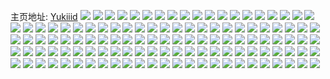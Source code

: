 主页地址: [Yukiiid](https://weibo.com/u/5414002071) 
![](https://wx4.sinaimg.cn/mw2000/005UoBg3ly1h9oay2r14uj30ho06jt8t.jpg) 
![](https://wx4.sinaimg.cn/mw2000/005UoBg3ly1h9oan992v4j30hg0sedgz.jpg) 
![](https://wx4.sinaimg.cn/mw2000/005UoBg3ly1h9obkno47ij30xb0quwii.jpg) 
![](https://wx4.sinaimg.cn/mw2000/005UoBg3ly1h9obbcd0l5j30hs0tqt9j.jpg) 
![](https://wx4.sinaimg.cn/mw2000/005UoBg3ly1h9ob1qe1jfj30lc0yudhu.jpg) 
![](https://wx4.sinaimg.cn/mw2000/005UoBg3ly1h9oay2zpdtj30hs0tqwfg.jpg) 
![](https://wx4.sinaimg.cn/mw2000/005UoBg3ly1h9obhac03tj30hm0xgab2.jpg) 
![](https://wx4.sinaimg.cn/mw2000/005UoBg3ly1h9mwrrlzjij30mm0u5ju4.jpg) 
![](https://wx4.sinaimg.cn/mw2000/005UoBg3ly1h9f5az0d0aj30u0140k0z.jpg) 
![](https://wx4.sinaimg.cn/mw2000/005UoBg3ly1h9f5azazmcj30u0140gub.jpg) 
![](https://wx4.sinaimg.cn/mw2000/005UoBg3ly1h9f5ezzy5jj30u0140k0q.jpg) 
![](https://wx4.sinaimg.cn/mw2000/005UoBg3ly1h9f5aqklrfj30u0140qbv.jpg) 
![](https://wx4.sinaimg.cn/mw2000/005UoBg3ly1h9f5d1revuj30u01407dk.jpg) 
![](https://wx4.sinaimg.cn/mw2000/005UoBg3ly1h9f5d285pgj30u0140481.jpg) 
![](https://wx4.sinaimg.cn/mw2000/005UoBg3ly1h9f5ezpimaj30u0140wnv.jpg) 
![](https://wx4.sinaimg.cn/mw2000/005UoBg3ly1h8o4tm1idej30u0140qbw.jpg) 
![](https://wx4.sinaimg.cn/mw2000/005UoBg3ly1h8o4tlos8aj30u0140guu.jpg) 
![](https://wx4.sinaimg.cn/mw2000/005UoBg3ly1h8o51qyq11j30u01407dc.jpg) 
![](https://wx4.sinaimg.cn/mw2000/005UoBg3ly1h8o561j7m8j30da0dcdgu.jpg) 
![](https://wx4.sinaimg.cn/mw2000/005UoBg3ly1h8maxdigl6j30u0140ag7.jpg) 
![](https://wx4.sinaimg.cn/mw2000/005UoBg3ly1h8maxdoay7j30f60adglw.jpg) 
![](https://wx4.sinaimg.cn/mw2000/005UoBg3ly1h8mb00f6flj30m80m876d.jpg) 
![](https://wx4.sinaimg.cn/mw2000/005UoBg3ly1h8mb80r1m3j30u00tqtb2.jpg) 
![](https://wx4.sinaimg.cn/mw2000/005UoBg3ly1h8dso49uqwj30u80u0mzt.jpg) 
![](https://wx4.sinaimg.cn/mw2000/005UoBg3ly1h8d6sgmxkoj30u00u0af1.jpg) 
![](https://wx4.sinaimg.cn/mw2000/005UoBg3ly1h8e7l7i2f9j30u0140qbf.jpg) 
![](https://wx4.sinaimg.cn/mw2000/005UoBg3ly1h8e60dufpaj31400u0k13.jpg) 
![](https://wx4.sinaimg.cn/mw2000/005UoBg3ly1h8e7vbhdqyj30tu13uwhr.jpg) 
![](https://wx4.sinaimg.cn/mw2000/005UoBg3ly1h8e5z3irejj30u00u0q9l.jpg) 
![](https://wx4.sinaimg.cn/mw2000/005UoBg3ly1h883po94lhj30u0140doh.jpg) 
![](https://wx4.sinaimg.cn/mw2000/005UoBg3ly1h883poix1sj30u0140qb8.jpg) 
![](https://wx4.sinaimg.cn/mw2000/005UoBg3ly1h8845iclvyj30eu05raa0.jpg) 
![](https://wx4.sinaimg.cn/mw2000/005UoBg3ly1h8843sus2mj30u0140qaj.jpg) 
![](https://wx4.sinaimg.cn/mw2000/005UoBg3ly1h8844m2dj9j30u0140dpr.jpg) 
![](https://wx4.sinaimg.cn/mw2000/005UoBg3ly1h88493p8e0j31400u0wmh.jpg) 
![](https://wx4.sinaimg.cn/mw2000/005UoBg3ly1h86xh30ettj30s10s1n41.jpg) 
![](https://wx4.sinaimg.cn/mw2000/005UoBg3ly1h85386o55dj30u014046u.jpg) 
![](https://wx4.sinaimg.cn/mw2000/005UoBg3ly1h853622xv1j30u0140dnq.jpg) 
![](https://wx4.sinaimg.cn/mw2000/005UoBg3ly1h85386w3n8j31hc0u0k5q.jpg) 
![](https://wx4.sinaimg.cn/mw2000/005UoBg3ly1h8537ebjxij30u0140wle.jpg) 
![](https://wx4.sinaimg.cn/mw2000/005UoBg3ly1h82opu1k9nj30kq0wzadx.jpg) 
![](https://wx4.sinaimg.cn/mw2000/005UoBg3ly1h82optfiokj30kt0dvq53.jpg) 
![](https://wx4.sinaimg.cn/mw2000/005UoBg3ly1h82ozmw3tgj31400u0n8i.jpg) 
![](https://wx4.sinaimg.cn/mw2000/005UoBg3ly1h81k0xnaeaj30u0140wkf.jpg) 
![](https://wx4.sinaimg.cn/mw2000/005UoBg3ly1h81k0yauy4j30lm0y20w5.jpg) 
![](https://wx4.sinaimg.cn/mw2000/005UoBg3ly1h81k2l4vmzj30tu13uq8n.jpg) 
![](https://wx4.sinaimg.cn/mw2000/005UoBg3ly1h81kfr8ndaj30i70dst9e.jpg) 
![](https://wx4.sinaimg.cn/mw2000/005UoBg3ly1h81kfrk7dmj30e105bjrh.jpg) 
![](https://wx4.sinaimg.cn/mw2000/005UoBg3ly1h80712xl37j30et04vdfu.jpg) 
![](https://wx4.sinaimg.cn/mw2000/005UoBg3ly1h80713xyz0j30u0140wl3.jpg) 
![](https://wx4.sinaimg.cn/mw2000/005UoBg3ly1h807147k25j30u0140tfo.jpg) 
![](https://wx4.sinaimg.cn/mw2000/005UoBg3ly1h8076jtfnbj30u00u0dkn.jpg) 
![](https://wx4.sinaimg.cn/mw2000/005UoBg3ly1h7xtaqsacyj30ku0kudi6.jpg) 
![](https://wx4.sinaimg.cn/mw2000/005UoBg3ly1h7tc0nef1ij30tu13uahw.jpg) 
![](https://wx4.sinaimg.cn/mw2000/005UoBg3ly1h7tc0np3uwj30tu13u79l.jpg) 
![](https://wx4.sinaimg.cn/mw2000/005UoBg3ly1h7tc9mcra3j30u01hctfl.jpg) 
![](https://wx4.sinaimg.cn/mw2000/005UoBg3ly1h7tbyi3h8sj30ku0kgdhh.jpg) 
![](https://wx4.sinaimg.cn/mw2000/005UoBg3ly1h7tc3gdqclj30ku0nago6.jpg) 
![](https://wx4.sinaimg.cn/mw2000/005UoBg3ly1h7tc0n5r5cj30tu13u0wq.jpg) 
![](https://wx4.sinaimg.cn/mw2000/005UoBg3ly1h7tc5f43fdj313u0tuten.jpg) 
![](https://wx4.sinaimg.cn/mw2000/005UoBg3ly1h7tcbvhdhwj30tu13un2f.jpg) 
![](https://wx4.sinaimg.cn/mw2000/005UoBg3ly1h7tckn22swj31400u0ak3.jpg) 
![](https://wx4.sinaimg.cn/mw2000/005UoBg3ly1h7qxyeuhmgj30u0140ahw.jpg) 
![](https://wx4.sinaimg.cn/mw2000/005UoBg3ly1h7qxyf58zrj30u019g17k.jpg) 
![](https://wx4.sinaimg.cn/mw2000/005UoBg3ly1h7qxyelew7j30u014a46c.jpg) 
![](https://wx4.sinaimg.cn/mw2000/005UoBg3ly1h7qtq90f19j30u014046l.jpg) 
![](https://wx4.sinaimg.cn/mw2000/005UoBg3ly1h7qtq98zl3j30u01407cl.jpg) 
![](https://wx4.sinaimg.cn/mw2000/005UoBg3ly1h7mb2cxd3wj30u014012p.jpg) 
![](https://wx4.sinaimg.cn/mw2000/005UoBg3ly1h7l881dhvjj31400u0afd.jpg) 
![](https://wx4.sinaimg.cn/mw2000/005UoBg3ly1h7kww59h2vj30u0140jzy.jpg) 
![](https://wx4.sinaimg.cn/mw2000/005UoBg3ly1h7kww5r4m5j30u014011q.jpg) 
![](https://wx4.sinaimg.cn/mw2000/005UoBg3ly1h7avf0lh2aj30u014qna2.jpg) 
![](https://wx4.sinaimg.cn/mw2000/005UoBg3ly1h7av7bddfjj30tw13w0v6.jpg) 
![](https://wx4.sinaimg.cn/mw2000/005UoBg3ly1h7av0xe5skj30u014046g.jpg) 
![](https://wx4.sinaimg.cn/mw2000/005UoBg3ly1h7avgjwcd3j30u00qqwfd.jpg) 
![](https://wx4.sinaimg.cn/mw2000/005UoBg3ly1h7avgk8dvlj30dw0e10tf.jpg) 
![](https://wx4.sinaimg.cn/mw2000/005UoBg3ly1h79ctlqk6tj30tu13uq8t.jpg) 
![](https://wx4.sinaimg.cn/mw2000/005UoBg3ly1h79cktuxp4j30u00u0t9p.jpg) 
![](https://wx4.sinaimg.cn/mw2000/005UoBg3ly1h79cngdf1yj313u0tugmi.jpg) 
![](https://wx4.sinaimg.cn/mw2000/005UoBg3ly1h79cph6484j30kt0vvmxw.jpg) 
![](https://wx4.sinaimg.cn/mw2000/005UoBg3ly1h79d0iu2w4j30u0140n51.jpg) 
![](https://wx4.sinaimg.cn/mw2000/005UoBg3ly1h79cvkz1d6j30xf0njgqz.jpg) 
![](https://wx4.sinaimg.cn/mw2000/005UoBg3ly1h79d0jqcr1j30u0140qar.jpg) 
![](https://wx4.sinaimg.cn/mw2000/005UoBg3ly1h79d0kvejoj30tu13ujyh.jpg) 
![](https://wx4.sinaimg.cn/mw2000/005UoBg3ly1h79d0hvb4ej30u01hc47u.jpg) 
![](https://wx4.sinaimg.cn/mw2000/005UoBg3ly1h76ypb8xzxj31400u0ti1.jpg) 
![](https://wx4.sinaimg.cn/mw2000/005UoBg3ly1h76ypd2y09j31400u0k1f.jpg) 
![](https://wx4.sinaimg.cn/mw2000/005UoBg3ly1h76ypgndgdj31d40rntj1.jpg) 
![](https://wx4.sinaimg.cn/mw2000/005UoBg3ly1h76b7p37rgj30u0140ahm.jpg) 
![](https://wx4.sinaimg.cn/mw2000/005UoBg3ly1h76b8avf27j30u014046p.jpg) 
![](https://wx4.sinaimg.cn/mw2000/005UoBg3ly1h6tixgg77sj30u0140qac.jpg) 
![](https://wx4.sinaimg.cn/mw2000/005UoBg3ly1h6sclkfhhaj30u0140jxo.jpg) 
![](https://wx4.sinaimg.cn/mw2000/005UoBg3ly1h6sclsc064j30ku194di4.jpg) 
![](https://wx4.sinaimg.cn/mw2000/005UoBg3ly1h6kcc1i9ftj30ec0me3zd.jpg) 
![](https://wx4.sinaimg.cn/mw2000/005UoBg3ly1h6kca6y7k1j30ea078t8o.jpg) 
![](https://wx4.sinaimg.cn/mw2000/005UoBg3ly1h6kch3jx22j30g60vtq4i.jpg) 
![](https://wx4.sinaimg.cn/mw2000/005UoBg3ly1h6kcd8qy9jj30f60w2wff.jpg) 
![](https://wx4.sinaimg.cn/mw2000/005UoBg3ly1h6kcd9tmzdj30g10z7t9d.jpg) 
![](https://wx4.sinaimg.cn/mw2000/005UoBg3ly1h6kcjjvw17j30g00hvq31.jpg) 
![](https://wx4.sinaimg.cn/mw2000/005UoBg3ly1h6isqx7fxvj30ku194myg.jpg) 
![](https://wx4.sinaimg.cn/mw2000/005UoBg3ly1h6fkyit25pj30ku0gmwf0.jpg) 
![](https://wx4.sinaimg.cn/mw2000/005UoBg3ly1h6fkyj568fj30jt05lq34.jpg) 
![](https://wx4.sinaimg.cn/mw2000/005UoBg3ly1h5yzeuk0sbj30hs0hsaa9.jpg) 
![](https://wx4.sinaimg.cn/mw2000/005UoBg3ly1h5yzeuaqqtj30go09e74z.jpg) 
![](https://wx4.sinaimg.cn/mw2000/005UoBg3ly1h5yzfmu3nlj30u00mcjv1.jpg) 
![](https://wx4.sinaimg.cn/mw2000/005UoBg3ly1h5yblomg9qj30u0140n47.jpg) 
![](https://wx4.sinaimg.cn/mw2000/005UoBg3ly1h5ybloylgkj30u0140q8h.jpg) 
![](https://wx4.sinaimg.cn/mw2000/005UoBg3ly1h5yblp8apfj30u014040y.jpg) 
![](https://wx4.sinaimg.cn/mw2000/005UoBg3ly1h5yblpfxn9j30j60i5dgq.jpg) 
![](https://wx4.sinaimg.cn/mw2000/005UoBg3ly1h5um31yit9j30n90m0q6q.jpg) 
![](https://wx4.sinaimg.cn/mw2000/005UoBg3ly1h5ns3294tzj31hc0u0n13.jpg) 
![](https://wx4.sinaimg.cn/mw2000/005UoBg3ly1h5ns333e8aj31hc0u00z7.jpg) 
![](https://wx4.sinaimg.cn/mw2000/005UoBg3ly1h5ns33sj4dj31hc0u0wkh.jpg) 
![](https://wx4.sinaimg.cn/mw2000/005UoBg3ly1h5ns5c8ed9j31hc0u0wjh.jpg) 
![](https://wx4.sinaimg.cn/mw2000/005UoBg3ly1h5k7tbtosyj30kp0huq3q.jpg) 
![](https://wx4.sinaimg.cn/mw2000/005UoBg3ly1h5k7tc68fhj30p618qtfz.jpg) 
![](https://wx4.sinaimg.cn/mw2000/005UoBg3ly1h5k7tb6k1vj30u0140ane.jpg) 
![](https://wx4.sinaimg.cn/mw2000/005UoBg3ly1h5k85ig9g3j30u0140wrm.jpg) 
![](https://wx4.sinaimg.cn/mw2000/005UoBg3ly1h5bdyvfjn1j31940kuq69.jpg) 
